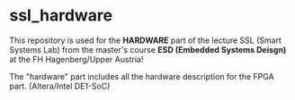 # ssl_hardware

This repository is used for the <b>HARDWARE</b> part of the lecture SSL (Smart Systems Lab) from the master's course <b>ESD (Embedded Systems Deisgn)</b> at the FH Hagenberg/Upper Austria!

The "hardware" part includes all the hardware description for the FPGA part. (Altera/Intel DE1-SoC)
